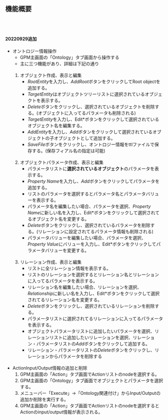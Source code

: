 
## 機能概要
<br><br>
#### 20220929追加

- オントロジー情報操作 
  - GPM主画面の「Ontology」タブ画面から操作する
  - 主に三つ機能があり、詳細は下記の通り
    <br><br>
  1. オブジェクト作成、表示と編集
     - *RootEntity*を入力し、*AddRoot*ボタンをクリックしてRoot objectを追加する。
     - *TargetEntity*はオブジェクトツリーリストに選択されているオブジェクトを表示する。
     - *Delete*ボタンをクリックし、選択されているオブジェクトを削除する。(オブジェクトに入ってるパラメータも削除される)
     - *TargetEntity*を入力し、Edit*ボタンをクリックして選択されているオブジェクト名を編集する。
     - *AddEntity*を入力し、*Add*ボタンをクリックして選択されているオブジェクトの子オブジェクトとして追加する。
     - *SaveFile*ボタンをクリックし、オントロジー情報をttlファイルで保存する。(保存フィアル名の指定は可能)
      <br><br>
  2. オブジェクトパラメータ作成、表示と編集
      - パラメータリストに**選択されているオブジェクト**のパラメータを表示する。
      - *Property Name*を入力し、*Add*ボタンをクリックしてパラメータを追加する。
      - リストのパラメータを選択するとパラメータ名とパラメータバリューを表示する。
      - パラメータ名を編集したい場合、パラメータを選択、*Property Name*に新しい名を入力し、Edit*ボタンをクリックして選択されてるオブジェクト名を変更する。
      - *Delete*ボタンをクリックし、選択されているバラメータを削除する。(リレーションに設定されてるパラメータ情報も削除される)
      - パラメータバリューを編集したい場合、パラメータを選択、*Property Value*にバリューを入力し、Edit*ボタンをクリックしてパラメータバリューを変更する。
  <br><br>
  1. リレーション作成、表示と編集
        - リストに全リレーション情報を表示する。
        - リストのリレーションを選択するとリレーション名とリレーションに入ってるパラメータを表示する。
        - リレーション名を編集したい場合、リレーションを選択、*Relationship*に新しい名を入力し、Edit*ボタンをクリックして選択されてるリレーション名を変更する。
        - *Delete*ボタンをクリックし、選択されているリレーションを削除する。
        - パラメータリストに選択されてるリレーションに入ってるパラメータを表示する。
        - オブジェクトパラメータリストに追加したいパラメータを選択、リレーションリストに追加したいリレーションを選択、リレーション・パラメータリストの*Add*ボタンをクリックして追加する。
        - リレーション・パラメータリストの*Delete*ボタンをクリックし、リレーションからパラメータを削除する
<br><br>
- ActionInput/Output情報の追加と削除
  1. GPM主画面の「Action」タブ画面でActionリストのnodeを選択する。
  2. GPM主画面の「Ontology」タブ画面でオブジェクトとパラメータを選択する。
  3. メニューバー「Execute」→「Ontology関連付け」からInput/Outputの追加か削除を実行する。
  4. GPM主画面の「Action」タブ画面でActionリストのnodeを選択するとActionのinput/output情報が表示される。
  